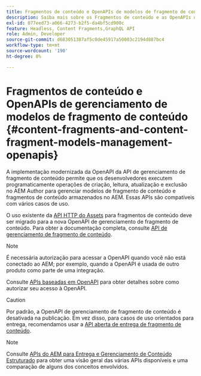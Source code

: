 ```yaml
---
title: Fragmentos de conteúdo e OpenAPIs de modelos de fragmento de conteúdo
description: Saiba mais sobre os Fragmentos de conteúdo e as OpenAPIs dos Modelos de fragmento de conteúdo.
exl-id: 077eed73-a066-4273-b2f5-da4bf5cd900c
feature: Headless, Content Fragments,GraphQL API
role: Admin, Developer
source-git-commit: d683051387af5c0de45917a50003c2194d887bc4
workflow-type: tm+mt
source-wordcount: '190'
ht-degree: 0%

---
```


# Fragmentos de conteúdo e OpenAPIs de gerenciamento de modelos de fragmento de conteúdo {#content-fragments-and-content-fragment-models-management-openapis}

A implementação modernizada da OpenAPI da API de gerenciamento de fragmento de conteúdo permite que os desenvolvedores executem programaticamente operações de criação, leitura, atualização e exclusão no AEM Author para gerenciar modelos de fragmento de conteúdo e fragmentos de conteúdo armazenados no AEM. Essas APIs são compatíveis com vários casos de uso.

O uso existente da [API HTTP do Assets](https://experienceleague.adobe.com/pt-br/docs/experience-manager-cloud-service/content/assets/admin/mac-api-assets) para fragmentos de conteúdo deve ser migrado para a nova OpenAPI de gerenciamento de fragmento de conteúdo. Para obter a documentação completa, consulte [API de gerenciamento de fragmento de conteúdo](https://developer.adobe.com/experience-cloud/experience-manager-apis/api/stable/sites/).

>[!NOTE]
>
>É necessária autorização para acessar a OpenAPI quando você não está conectado ao AEM; por exemplo, quando a OpenAPI é usada de outro produto como parte de uma integração.
>
>Consulte [APIs baseadas em OpenAPI](/help/implementing/developing/open-api-based-apis.md) para obter detalhes sobre como autorizar seu acesso à OpenAPI.

>[!CAUTION]
>
>Por padrão, a OpenAPI de gerenciamento de fragmento de conteúdo é desativada na publicação. Em vez disso, para casos de uso orientados para entrega, recomendamos usar a [API aberta de entrega de fragmento de conteúdo](/help/headless/aem-content-fragment-delivery-with-openapi.md).

>[!NOTE]
>
>Consulte [APIs do AEM para Entrega e Gerenciamento de Conteúdo Estruturado](/help/headless/apis-headless-and-content-fragments.md) para obter uma visão geral das várias APIs disponíveis e uma comparação de alguns dos conceitos envolvidos.